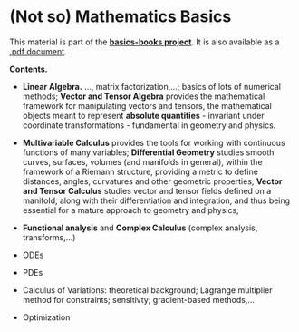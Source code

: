 # (Not so) Mathematics Basics


This material is part of the [**basics-books project**](https://basics2022.github.io/bbooks). It is also available as a [.pdf document](_build/latex/book.pdf).

<!--
```{tableofcontents}
```
-->

**Contents.**
- **Linear Algebra.** ..., matrix factorization,...; basics of lots of numerical methods; **Vector and Tensor Algebra** provides the mathematical framework for manipulating vectors and tensors, the mathematical objects meant to represent **absolute quantities** - invariant under coordinate transformations - fundamental in geometry and physics.
- **Multivariable Calculus** provides the tools for working with continuous functions of many variables; **Differential Geometry** studies smooth curves, surfaces, volumes (and manifolds in general), within the framework of a Riemann structure, providing a metric to define distances, angles, curvatures and other geometric properties; **Vector and Tensor Calculus** studies vector and tensor fields defined on a manifold, along with their differentiation and integration, and thus being essential for a mature approach to geometry and physics;

- **Functional analysis** and **Complex Calculus** (complex analysis, transforms,...)
- ODEs
- PDEs
- Calculus of Variations: theoretical background; Lagrange multiplier method for constraints; sensitivty; gradient-based methods,...
- Optimization


<!--
**Argomenti.**

- **Calcolo**
  - Calcolo multivariabile e calcolo vettoriale in spazi euclidei 2D e 3D
  - Algebra lineare e multilineare su spazi con prodotto interno
  - Calcolo lineare e multilineare su spazi con prodotto interno
- **Geometria**
  - Geometria differenziale
- **Calcolo delle variazioni** (qui e/o nella scuola superiore?)
- **Calcolo complesso**
  - Analisi complessa
  - **Teoria delle trasformate**: Fourier, Laplace
-->
